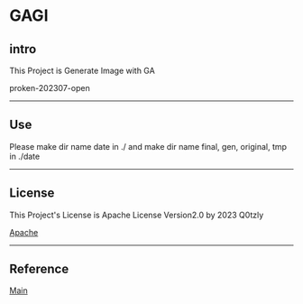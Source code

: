 # GAGI

## intro

This Project is Generate Image with GA

proken-202307-open

***
## Use

Please make dir name date in ./
and make dir name final, gen, original, tmp in ./date

***
## License

This Project's License is Apache License Version2.0 by 2023 Q0tzly

[Apache](https://github.com/Q0tzly/GAGI/blob/main/LICENSE)

***
## Reference

[Main](https://qiita.com/YottyPG/items/1c0cff4d37b8d7a8924e)

